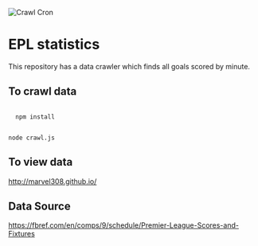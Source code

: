![Crawl Cron](https://github.com/marvel308/marvel308.github.io/workflows/Crawl%20Cron/badge.svg?event=schedule)
# EPL statistics

This repository has a data crawler which finds all goals scored by minute.

## To crawl data
<code>
  npm install
  
  node crawl.js
</code>

## To view data
http://marvel308.github.io/

## Data Source
https://fbref.com/en/comps/9/schedule/Premier-League-Scores-and-Fixtures
